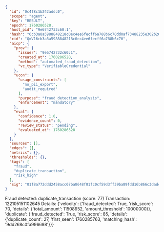 ```json
{
  "id": "0c4f8c1b242addc0",
  "scope": "agent",
  "key": "RESULT",
  "epoch": 1760286528,
  "host_pid": "9e6742732c60:1",
  "hash": "6cb3a8a5988848218c0ec4ee6fecff6a788b6c70dd0af73488235e302b26e346",
  "cid": "QmV16cb3a8a5988848218c0ec4ee6fecff6a788b6c70",
  "aicp": {
    "prov": {
      "issuer": "9e6742732c60:1",
      "created_at": 1760286528,
      "method": "automated_fraud_detection",
      "vc_type": "VerifiableCredential"
    },
    "ucon": {
      "usage_constraints": [
        "no_pii_export",
        "audit_required"
      ],
      "purpose": "fraud_detection_analysis",
      "enforcement": "mandatory"
    },
    "eval": {
      "confidence": 1.0,
      "evidence_count": 0,
      "review_status": "pending",
      "evaluated_at": 1760286528
    }
  },
  "sources": [],
  "edges": [],
  "metrics": {},
  "thresholds": {},
  "tags": [
    "fraud",
    "duplicate_transaction",
    "risk_high"
  ],
  "sig": "01f8a772ddd2458acc67ba8648f01fc0cf59d3ff39ba89fdd16b866c3dadccf3"
}
```

Fraud detected: duplicate_transaction (score: 77)
Transaction: 122105151102645
Details: {'velocity': {'fraud_detected': True, 'risk_score': 70, 'details': {'total_amount': 11508952, 'amount_threshold': 10000000}}, 'duplicate': {'fraud_detected': True, 'risk_score': 85, 'details': {'duplicate_count': 27, 'first_seen': 1760285763, 'matching_hash': '9dd268c0fa996698'}}}